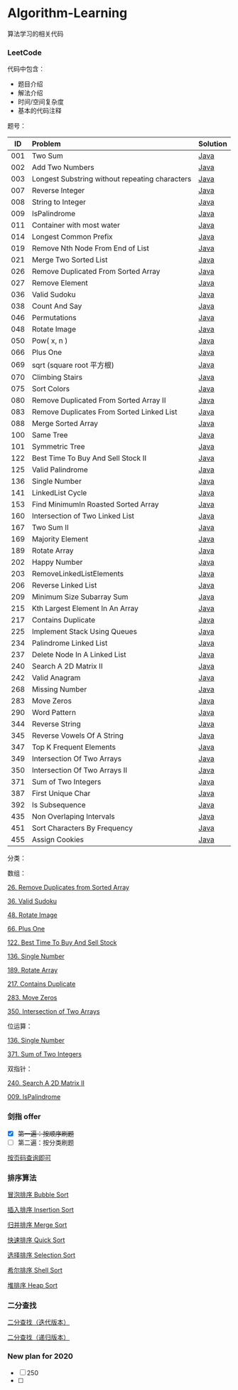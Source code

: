 # Algorithm-Learning

算法学习的相关代码



### LeetCode 

代码中包含：

- 题目介绍
- 解法介绍
- 时间/空间复杂度
- 基本的代码注释



题号：

| ID   | Problem                                        | Solution                                                     |
| ---- | :--------------------------------------------- | ------------------------------------------------------------ |
| 001  | Two Sum                                        | [Java](https://github.com/kaikanwu/Algorithm-Learning/blob/master/src/leetcode/Q1_TwoSum.java) |
| 002  | Add Two Numbers                                | [Java](https://github.com/kaikanwu/Algorithm-Learning/blob/master/src/leetcode/Q2_AddTwoNumbers.java) |
| 003  | Longest Substring without repeating characters | [Java](https://github.com/kaikanwu/Algorithm-Learning/blob/master/src/leetcode/Q3_LongestSubstring.java) |
| 007  | Reverse Integer                                | [Java](https://github.com/kaikanwu/Algorithm-Learning/blob/master/src/leetcode/Q7_ReverseInteger.java) |
| 008  | String to Integer                              | [Java](https://github.com/kaikanwu/Algorithm-Learning/blob/master/src/leetcode/Q8_StringToIntegerATOI.java) |
| 009  | IsPalindrome                                   | [Java](https://github.com/kaikanwu/Algorithm-Learning/blob/master/src/leetcode/Q9_IsPalindrome.java) |
| 011  | Container with most water                      | [Java](https://github.com/kaikanwu/Algorithm-Learning/blob/master/src/leetcode/Q11_ContainerWithMostWater.java) |
| 014  | Longest Common Prefix                          | [Java](https://github.com/kaikanwu/Algorithm-Learning/blob/master/src/leetcode/Q14_LongestCommonPrefix.java) |
| 019  | Remove Nth Node From End of List               | [Java](https://github.com/kaikanwu/Algorithm-Learning/blob/master/src/leetcode/Q19_RemoveNthNodeFromEndOfList.java) |
| 021  | Merge Two Sorted List                          | [Java](<https://github.com/kaikanwu/Algorithm-Learning/blob/master/src/leetcode/Q21_MergeTwoSortedLists.java>) |
| 026  | Remove Duplicated From Sorted Array            | [Java](https://github.com/kaikanwu/Algorithm-Learning/blob/master/src/leetcode/Q26_RemoveDuplicatedFromSortedArray.java) |
| 027  | Remove Element                                 | [Java](https://github.com/kaikanwu/Algorithm-Learning/blob/master/src/leetcode/Q27_RemoveElement.java) |
| 036  | Valid Sudoku                                   | [Java](https://github.com/kaikanwu/Algorithm-Learning/blob/master/src/leetcode/Q36_ValidSudoku.java) |
| 038  | Count And Say                                  | [Java](https://github.com/kaikanwu/Algorithm-Learning/blob/master/src/leetcode/Q38_CountAndSay.java) |
| 046  | Permutations                                   | [Java](https://github.com/kaikanwu/Algorithm-Learning/blob/master/src/leetcode/Q46_Permutations.java) |
| 048  | Rotate Image                                   | [Java](https://github.com/kaikanwu/Algorithm-Learning/blob/master/src/leetcode/Q48_RotateImage.java) |
| 050  | Pow( x, n )                                    | [Java](https://github.com/kaikanwu/Algorithm-Learning/blob/master/src/leetcode/Q50_Pow.java) |
| 066  | Plus One                                       | [Java](https://github.com/kaikanwu/Algorithm-Learning/blob/master/src/leetcode/Q66_PlusOne.java) |
| 069  | sqrt (square root 平方根)                      | [Java](https://github.com/kaikanwu/Algorithm-Learning/blob/master/src/leetcode/Q69_Sqrtx.java) |
| 070  | Climbing Stairs                                | [Java](https://github.com/kaikanwu/Algorithm-Learning/blob/master/src/leetcode/Q70_ClimbingStairs.java) |
| 075  | Sort Colors                                    | [Java](https://github.com/kaikanwu/Algorithm-Learning/blob/master/src/leetcode/Q75_SortColors.java) |
| 080  | Remove Duplicated From Sorted Array II         | [Java](https://github.com/kaikanwu/Algorithm-Learning/blob/master/src/leetcode/Q80_RemoveDuplicatedFromSortedArrayII.java) |
| 083  | Remove Duplicates From Sorted Linked List      | [Java](https://github.com/kaikanwu/Algorithm-Learning/blob/master/src/leetcode/Q83_RemoveDuplicatesFromSortedList.java) |
| 088  | Merge Sorted Array                             | [Java](https://github.com/kaikanwu/Algorithm-Learning/blob/master/src/leetcode/Q88_MergeSortedArray.java) |
| 100  | Same Tree                                      | [Java](https://github.com/kaikanwu/Algorithm-Learning/blob/master/src/leetcode/Q100_SameTree.java) |
| 101  | Symmetric Tree                                 | [Java](https://github.com/kaikanwu/Algorithm-Learning/blob/master/src/leetcode/Q101_SymmetricTree.java) |
| 122  | Best Time To Buy And Sell Stock II             | [Java](https://github.com/kaikanwu/Algorithm-Learning/blob/master/src/leetcode/Q122_BestTimeToBuyAndSellStockII.java) |
| 125  | Valid Palindrome                               | [Java](https://github.com/kaikanwu/Algorithm-Learning/blob/master/src/leetcode/Q125_ValidPalindrome.java) |
| 136  | Single Number                                  | [Java](https://github.com/kaikanwu/Algorithm-Learning/blob/master/src/leetcode/Q136_SingleNumber.java) |
| 141  | LinkedList Cycle                               | [Java](https://github.com/kaikanwu/Algorithm-Learning/blob/master/src/leetcode/Q141_LinkedListCycle.java) |
| 153  | Find MinimumIn Roasted Sorted Array            | [Java](https://github.com/kaikanwu/Algorithm-Learning/blob/master/src/leetcode/Q153_FindMinimumInRoastedSortedArray.java) |
| 160  | Intersection of Two Linked List                | [Java](https://github.com/kaikanwu/Algorithm-Learning/blob/master/src/leetcode/Q160_IntersectionOfTwoLinkedList.java) |
| 167  | Two Sum II                                     | [Java](https://github.com/kaikanwu/Algorithm-Learning/blob/master/src/leetcode/Q167_TwoSum_II.java) |
| 169  | Majority Element                               | [Java](https://github.com/kaikanwu/Algorithm-Learning/blob/master/src/leetcode/Q169_MajorityElement.java) |
| 189  | Rotate Array                                   | [Java](https://github.com/kaikanwu/Algorithm-Learning/blob/master/src/leetcode/Q189_RotateArray.java) |
| 202  | Happy Number                                   | [Java](https://github.com/kaikanwu/Algorithm-Learning/blob/master/src/leetcode/Q202_HappyNumber.java) |
| 203  | RemoveLinkedListElements                       | [Java](https://github.com/kaikanwu/Algorithm-Learning/blob/master/src/leetcode/Q203_RemoveLinkedListElements.java) |
| 206  | Reverse Linked List                            | [Java](https://github.com/kaikanwu/Algorithm-Learning/blob/master/src/leetcode/Q206_ReverseLinkedList.java) |
| 209  | Minimum Size Subarray Sum                      | [Java](https://github.com/kaikanwu/Algorithm-Learning/blob/master/src/leetcode/Q209_MinimumSizeSubarraySum.java) |
| 215  | Kth Largest Element In An Array                | [Java](https://github.com/kaikanwu/Algorithm-Learning/blob/master/src/leetcode/Q215_KthLargestElementInAnArray.java) |
| 217  | Contains Duplicate                             | [Java](https://github.com/kaikanwu/Algorithm-Learning/blob/master/src/leetcode/Q217_ContainsDuplicate.java) |
| 225  | Implement Stack Using Queues                   | [Java](https://github.com/kaikanwu/Algorithm-Learning/blob/master/src/leetcode/Q225_ImplementStackUsingQueues.java) |
| 234  | Palindrome Linked List                         | [Java](https://github.com/kaikanwu/Algorithm-Learning/blob/master/src/leetcode/Q234_ParlindromeLinkedList.java) |
| 237  | Delete Node In A Linked List                   | [Java](https://github.com/kaikanwu/Algorithm-Learning/blob/master/src/leetcode/Q237_DeleteNodeInALinkedList.java) |
| 240  | Search A 2D Matrix II                          | [Java](https://github.com/kaikanwu/Algorithm-Learning/blob/master/src/leetcode/Q240_SearchA2DMatrixII.java) |
| 242  | Valid Anagram                                  | [Java](https://github.com/kaikanwu/Algorithm-Learning/blob/master/src/leetcode/Q242_ValidAnagram.java) |
| 268  | Missing Number                                 | [Java](https://github.com/kaikanwu/Algorithm-Learning/blob/master/src/leetcode/Q268_MissingNumber.java) |
| 283  | Move Zeros                                     | [Java](https://github.com/kaikanwu/Algorithm-Learning/blob/master/src/leetcode/Q283_MoveZeros.java) |
| 290  | Word Pattern                                   | [Java](https://github.com/kaikanwu/Algorithm-Learning/blob/master/src/leetcode/Q290_WordPattern.java) |
| 344  | Reverse String                                 | [Java](https://github.com/kaikanwu/Algorithm-Learning/blob/master/src/leetcode/Q344_ReverseString.java) |
| 345  | Reverse Vowels Of A String                     | [Java](https://github.com/kaikanwu/Algorithm-Learning/blob/master/src/leetcode/Q345_ReverseVowelsOfAString.java) |
| 347  | Top K Frequent Elements                        | [Java](https://github.com/kaikanwu/Algorithm-Learning/blob/master/src/leetcode/Q347_TopKFrequentElements.java) |
| 349  | Intersection Of Two Arrays                     | [Java](https://github.com/kaikanwu/Algorithm-Learning/blob/master/src/leetcode/Q349_IntersectionOfTwoArrays.java) |
| 350  | Intersection Of Two Arrays II                  | [Java](https://github.com/kaikanwu/Algorithm-Learning/blob/master/src/leetcode/Q350_IntersectionOfTwoArrays.java) |
| 371  | Sum of Two Integers                            | [Java](https://github.com/kaikanwu/Algorithm-Learning/blob/master/src/leetcode/Q371_SumOfTwoIntegers.java) |
| 387  | First Unique Char                              | [Java](https://github.com/kaikanwu/Algorithm-Learning/blob/master/src/leetcode/Q387_FirstUniqueChar.java) |
| 392  | Is Subsequence                                 | [Java](https://github.com/kaikanwu/Algorithm-Learning/blob/master/src/leetcode/Q392_IsSubsequence.java) |
| 435  | Non Overlaping Intervals                       | [Java](https://github.com/kaikanwu/Algorithm-Learning/blob/master/src/leetcode/Q435_NonOverlapingIntervals.java) |
| 451  | Sort Characters By Frequency                   | [Java](https://github.com/kaikanwu/Algorithm-Learning/blob/master/src/leetcode/Q451_SortCharactersByFrequency.java) |
| 455  | Assign Cookies                                 | [Java](https://github.com/kaikanwu/Algorithm-Learning/blob/master/src/leetcode/Q455_AssignCookies.java) |



分类：

数组：

[26. Remove Duplicates from Sorted Array](https://github.com/kaikanwu/Algorithm-Learning/blob/master/src/leetcode/Q26_RemoveDuplicatedFromSortedArray.java)

[36. Valid Sudoku](https://github.com/kaikanwu/Algorithm-Learning/blob/master/src/leetcode/Q36_ValidSudoku.java)

[48. Rotate Image](https://github.com/kaikanwu/Algorithm-Learning/blob/master/src/leetcode/Q48_RotateImage.java)

[66. Plus One](https://github.com/kaikanwu/Algorithm-Learning/blob/master/src/leetcode/Q66_PlusOne.java)

[122. Best Time To Buy And Sell Stock](https://github.com/kaikanwu/Algorithm-Learning/blob/master/src/leetcode/Q122_BestTimeToBuyAndSellStockII.java)

[136. Single Number](https://github.com/kaikanwu/Algorithm-Learning/blob/master/src/leetcode/Q136_SingleNumber.java)

[189. Rotate Array](https://github.com/kaikanwu/Algorithm-Learning/blob/master/src/leetcode/Q189_RotateArray.java)

[217. Contains Duplicate](https://github.com/kaikanwu/Algorithm-Learning/blob/master/src/leetcode/Q217_ContainsDuplicate.java)

[283. Move Zeros](https://github.com/kaikanwu/Algorithm-Learning/blob/master/src/leetcode/Q283_MoveZeros.java)

[350.  Intersection of Two Arrays](https://github.com/kaikanwu/Algorithm-Learning/blob/master/src/leetcode/Q350_IntersectionOfTwoArrays.java)



位运算：

[136. Single Number](https://github.com/kaikanwu/Algorithm-Learning/blob/master/src/leetcode/Q136_SingleNumber.java)

[371. Sum of Two Integers](https://github.com/kaikanwu/Algorithm-Learning/blob/master/src/leetcode/Q371_SumOfTwoIntegers.java)



双指针：

[240. Search A 2D Matrix II](https://github.com/kaikanwu/Algorithm-Learning/blob/master/src/leetcode/Q240_SearchA2DMatrixII.java)

[009. IsPalindrome](https://github.com/kaikanwu/Algorithm-Learning/blob/master/src/leetcode/Q9_IsPalindrome.java)





### 剑指 offer 

- [x] ~~第一遍：按顺序刷题~~
- [ ] 第二遍：按分类刷题

[按页码查询即可](https://github.com/kaikanwu/Algorithm-Learning/tree/master/src/pointToOffer)



### 排序算法

[冒泡排序 Bubble Sort](https://github.com/kaikanwu/Algorithm-Learning/blob/master/src/sort/BubbleSort.java)

[插入排序 Insertion Sort](https://github.com/kaikanwu/Algorithm-Learning/blob/master/src/sort/InsertionSort.java)

[归并排序 Merge Sort](https://github.com/kaikanwu/Algorithm-Learning/blob/master/src/sort/MergeSort.java)

[快速排序 Quick Sort](https://github.com/kaikanwu/Algorithm-Learning/blob/master/src/sort/QuickSort.java)

[选择排序 Selection Sort](https://github.com/kaikanwu/Algorithm-Learning/blob/master/src/sort/SelectionSort.java)

[希尔排序 Shell Sort](https://github.com/kaikanwu/Algorithm-Learning/blob/master/src/sort/ShellSort.java)

[堆排序 Heap Sort](https://github.com/kaikanwu/Algorithm-Learning/blob/master/src/imoocAlgorithm/heap/HeapSort3.java)



### 二分查找

[二分查找（迭代版本）](https://github.com/kaikanwu/Algorithm-Learning/blob/master/src/imoocAlgorithm/tree/BinarySearch.java)

[二分查找（递归版本）](https://github.com/kaikanwu/Algorithm-Learning/blob/master/src/imoocAlgorithm/tree/BinarySearch2.java)



### New plan for 2020 

- [ ] 250
- [ ] 

